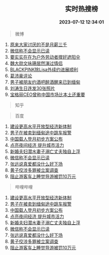 <div align="center"><h2>实时热搜榜</h2><h4>2023-07-12 12:34:01</h4></div>

> 微博  

1. [原来大家讨厌的不是月薪三千](https://s.weibo.com/weibo?q=%23%E5%8E%9F%E6%9D%A5%E5%A4%A7%E5%AE%B6%E8%AE%A8%E5%8E%8C%E7%9A%84%E4%B8%8D%E6%98%AF%E6%9C%88%E8%96%AA%E4%B8%89%E5%8D%83%23&t=31&band_rank=1&Refer=top)<br />
2. [微信称不会显示已读](https://s.weibo.com/weibo?q=%23%E5%BE%AE%E4%BF%A1%E7%A7%B0%E4%B8%8D%E4%BC%9A%E6%98%BE%E7%A4%BA%E5%B7%B2%E8%AF%BB%23&t=31&band_rank=2&Refer=top)<br />
3. [要实实在在为户外劳动者撑好遮阳伞](https://s.weibo.com/weibo?q=%23%E8%A6%81%E5%AE%9E%E5%AE%9E%E5%9C%A8%E5%9C%A8%E4%B8%BA%E6%88%B7%E5%A4%96%E5%8A%B3%E5%8A%A8%E8%80%85%E6%92%91%E5%A5%BD%E9%81%AE%E9%98%B3%E4%BC%9E%23&t=31&band_rank=3&Refer=top)<br />
4. [魏大勋文咏珊居然演过情侣](https://s.weibo.com/weibo?q=%23%E9%AD%8F%E5%A4%A7%E5%8B%8B%E6%96%87%E5%92%8F%E7%8F%8A%E5%B1%85%E7%84%B6%E6%BC%94%E8%BF%87%E6%83%85%E4%BE%A3%23&t=31&band_rank=4&Refer=top)<br />
5. [BLACKPINK除Lisa外续约进展顺利](https://s.weibo.com/weibo?q=%23BLACKPINK%E9%99%A4Lisa%E5%A4%96%E7%BB%AD%E7%BA%A6%E8%BF%9B%E5%B1%95%E9%A1%BA%E5%88%A9%23&t=31&band_rank=5&Refer=top)<br />
6. [葛沛豪评论](https://s.weibo.com/weibo?q=%E8%91%9B%E6%B2%9B%E8%B1%AA%E8%AF%84%E8%AE%BA&t=31&band_rank=6&Refer=top)<br />
7. [男子被朋友约酒吧醉酒醒来已到缅甸](https://s.weibo.com/weibo?q=%23%E7%94%B7%E5%AD%90%E8%A2%AB%E6%9C%8B%E5%8F%8B%E7%BA%A6%E9%85%92%E5%90%A7%E9%86%89%E9%85%92%E9%86%92%E6%9D%A5%E5%B7%B2%E5%88%B0%E7%BC%85%E7%94%B8%23&t=31&band_rank=7&Refer=top)<br />
8. [刘涛生日连发30张照片](https://s.weibo.com/weibo?q=%23%E5%88%98%E6%B6%9B%E7%94%9F%E6%97%A5%E8%BF%9E%E5%8F%9130%E5%BC%A0%E7%85%A7%E7%89%87%23&t=31&band_rank=8&Refer=top)<br />
9. [宝格丽CEO曾称中国市场比本土还重要](https://s.weibo.com/weibo?q=%23%E5%AE%9D%E6%A0%BC%E4%B8%BDCEO%E6%9B%BE%E7%A7%B0%E4%B8%AD%E5%9B%BD%E5%B8%82%E5%9C%BA%E6%AF%94%E6%9C%AC%E5%9C%9F%E8%BF%98%E9%87%8D%E8%A6%81%23&t=31&band_rank=9&Refer=top)<br />

> 知乎  


> 百度  

1. [建设更高水平开放型经济新体制](https://www.baidu.com/s?wd=%E5%BB%BA%E8%AE%BE%E6%9B%B4%E9%AB%98%E6%B0%B4%E5%B9%B3%E5%BC%80%E6%94%BE%E5%9E%8B%E7%BB%8F%E6%B5%8E%E6%96%B0%E4%BD%93%E5%88%B6&sa=fyb_news&rsv_dl=fyb_news)<br />
2. [男子在被卖到缅甸途中跳车报警](https://www.baidu.com/s?wd=%E7%94%B7%E5%AD%90%E5%9C%A8%E8%A2%AB%E5%8D%96%E5%88%B0%E7%BC%85%E7%94%B8%E9%80%94%E4%B8%AD%E8%B7%B3%E8%BD%A6%E6%8A%A5%E8%AD%A6&sa=fyb_news&rsv_dl=fyb_news)<br />
3. [中国载人登月初步方案公布](https://www.baidu.com/s?wd=%E4%B8%AD%E5%9B%BD%E8%BD%BD%E4%BA%BA%E7%99%BB%E6%9C%88%E5%88%9D%E6%AD%A5%E6%96%B9%E6%A1%88%E5%85%AC%E5%B8%83&sa=fyb_news&rsv_dl=fyb_news)<br />
4. [点亮夜间经济 提升城市活力](https://www.baidu.com/s?wd=%E7%82%B9%E4%BA%AE%E5%A4%9C%E9%97%B4%E7%BB%8F%E6%B5%8E+%E6%8F%90%E5%8D%87%E5%9F%8E%E5%B8%82%E6%B4%BB%E5%8A%9B&sa=fyb_news&rsv_dl=fyb_news)<br />
5. [新婚夫妇潜水妻子溺亡丈夫独自上浮](https://www.baidu.com/s?wd=%E6%96%B0%E5%A9%9A%E5%A4%AB%E5%A6%87%E6%BD%9C%E6%B0%B4%E5%A6%BB%E5%AD%90%E6%BA%BA%E4%BA%A1%E4%B8%88%E5%A4%AB%E7%8B%AC%E8%87%AA%E4%B8%8A%E6%B5%AE&sa=fyb_news&rsv_dl=fyb_news)<br />
6. [微信称不会显示已读](https://www.baidu.com/s?wd=%E5%BE%AE%E4%BF%A1%E7%A7%B0%E4%B8%8D%E4%BC%9A%E6%98%BE%E7%A4%BA%E5%B7%B2%E8%AF%BB&sa=fyb_news&rsv_dl=fyb_news)<br />
7. [张远说真爱都没什么好下场](https://www.baidu.com/s?wd=%E5%BC%A0%E8%BF%9C%E8%AF%B4%E7%9C%9F%E7%88%B1%E9%83%BD%E6%B2%A1%E4%BB%80%E4%B9%88%E5%A5%BD%E4%B8%8B%E5%9C%BA&sa=fyb_news&rsv_dl=fyb_news)<br />
8. [黄子佼涉多罪被立案调查](https://www.baidu.com/s?wd=%E9%BB%84%E5%AD%90%E4%BD%BC%E6%B6%89%E5%A4%9A%E7%BD%AA%E8%A2%AB%E7%AB%8B%E6%A1%88%E8%B0%83%E6%9F%A5&sa=fyb_news&rsv_dl=fyb_news)<br />
9. [阻止游客车上睡觉导游被罚10万元](https://www.baidu.com/s?wd=%E9%98%BB%E6%AD%A2%E6%B8%B8%E5%AE%A2%E8%BD%A6%E4%B8%8A%E7%9D%A1%E8%A7%89%E5%AF%BC%E6%B8%B8%E8%A2%AB%E7%BD%9A10%E4%B8%87%E5%85%83&sa=fyb_news&rsv_dl=fyb_news)<br />

> 哔哩哔哩  

1. [建设更高水平开放型经济新体制](https://www.baidu.com/s?wd=%E5%BB%BA%E8%AE%BE%E6%9B%B4%E9%AB%98%E6%B0%B4%E5%B9%B3%E5%BC%80%E6%94%BE%E5%9E%8B%E7%BB%8F%E6%B5%8E%E6%96%B0%E4%BD%93%E5%88%B6&sa=fyb_news&rsv_dl=fyb_news)<br />
2. [男子在被卖到缅甸途中跳车报警](https://www.baidu.com/s?wd=%E7%94%B7%E5%AD%90%E5%9C%A8%E8%A2%AB%E5%8D%96%E5%88%B0%E7%BC%85%E7%94%B8%E9%80%94%E4%B8%AD%E8%B7%B3%E8%BD%A6%E6%8A%A5%E8%AD%A6&sa=fyb_news&rsv_dl=fyb_news)<br />
3. [中国载人登月初步方案公布](https://www.baidu.com/s?wd=%E4%B8%AD%E5%9B%BD%E8%BD%BD%E4%BA%BA%E7%99%BB%E6%9C%88%E5%88%9D%E6%AD%A5%E6%96%B9%E6%A1%88%E5%85%AC%E5%B8%83&sa=fyb_news&rsv_dl=fyb_news)<br />
4. [点亮夜间经济 提升城市活力](https://www.baidu.com/s?wd=%E7%82%B9%E4%BA%AE%E5%A4%9C%E9%97%B4%E7%BB%8F%E6%B5%8E+%E6%8F%90%E5%8D%87%E5%9F%8E%E5%B8%82%E6%B4%BB%E5%8A%9B&sa=fyb_news&rsv_dl=fyb_news)<br />
5. [新婚夫妇潜水妻子溺亡丈夫独自上浮](https://www.baidu.com/s?wd=%E6%96%B0%E5%A9%9A%E5%A4%AB%E5%A6%87%E6%BD%9C%E6%B0%B4%E5%A6%BB%E5%AD%90%E6%BA%BA%E4%BA%A1%E4%B8%88%E5%A4%AB%E7%8B%AC%E8%87%AA%E4%B8%8A%E6%B5%AE&sa=fyb_news&rsv_dl=fyb_news)<br />
6. [微信称不会显示已读](https://www.baidu.com/s?wd=%E5%BE%AE%E4%BF%A1%E7%A7%B0%E4%B8%8D%E4%BC%9A%E6%98%BE%E7%A4%BA%E5%B7%B2%E8%AF%BB&sa=fyb_news&rsv_dl=fyb_news)<br />
7. [张远说真爱都没什么好下场](https://www.baidu.com/s?wd=%E5%BC%A0%E8%BF%9C%E8%AF%B4%E7%9C%9F%E7%88%B1%E9%83%BD%E6%B2%A1%E4%BB%80%E4%B9%88%E5%A5%BD%E4%B8%8B%E5%9C%BA&sa=fyb_news&rsv_dl=fyb_news)<br />
8. [黄子佼涉多罪被立案调查](https://www.baidu.com/s?wd=%E9%BB%84%E5%AD%90%E4%BD%BC%E6%B6%89%E5%A4%9A%E7%BD%AA%E8%A2%AB%E7%AB%8B%E6%A1%88%E8%B0%83%E6%9F%A5&sa=fyb_news&rsv_dl=fyb_news)<br />
9. [阻止游客车上睡觉导游被罚10万元](https://www.baidu.com/s?wd=%E9%98%BB%E6%AD%A2%E6%B8%B8%E5%AE%A2%E8%BD%A6%E4%B8%8A%E7%9D%A1%E8%A7%89%E5%AF%BC%E6%B8%B8%E8%A2%AB%E7%BD%9A10%E4%B8%87%E5%85%83&sa=fyb_news&rsv_dl=fyb_news)<br />
